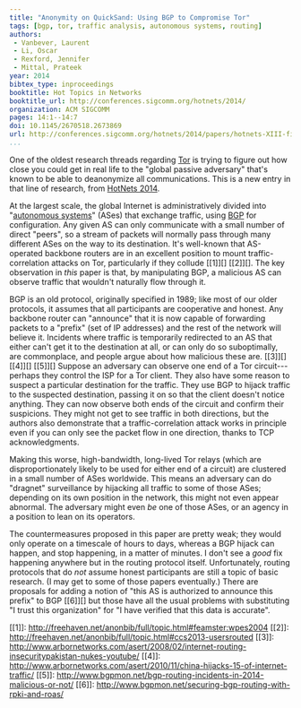 ```yaml
---
title: "Anonymity on QuickSand: Using BGP to Compromise Tor"
tags: [bgp, tor, traffic analysis, autonomous systems, routing]
authors:
 - Vanbever, Laurent
 - Li, Oscar
 - Rexford, Jennifer
 - Mittal, Prateek
year: 2014
bibtex_type: inproceedings
booktitle: Hot Topics in Networks
booktitle_url: http://conferences.sigcomm.org/hotnets/2014/
organization: ACM SIGCOMM
pages: 14:1--14:7
doi: 10.1145/2670518.2673869
url: http://conferences.sigcomm.org/hotnets/2014/papers/hotnets-XIII-final80.pdf
...
```


One of the oldest research threads regarding [Tor][] is trying to
figure out how close you could get in real life to the "global passive
adversary" that's known to be able to deanonymize all communications.
This is a new entry in that line of research, from [HotNets 2014][].

At the largest scale, the global Internet is administratively divided
into "[autonomous systems][]" (ASes) that exchange traffic, using
[BGP][] for configuration.  Any given AS can only communicate with a
small number of direct "peers", so a stream of packets will normally
pass through many different ASes on the way to its destination.  It's
well-known that AS-operated backbone routers are in an excellent
position to mount traffic-correlation attacks on Tor, particularly if
they collude [[1]][] [[2]][].  The key observation in *this* paper is
that, by manipulating BGP, a malicious AS can observe traffic that
wouldn't naturally flow through it.

BGP is an old protocol, originally specified in 1989; like most of our
older protocols, it assumes that all participants are cooperative and
honest.  Any backbone router can "announce" that it is now capable of
forwarding packets to a "prefix" (set of IP addresses) and the rest of
the network will believe it.  Incidents where traffic is temporarily
redirected to an AS that either can't get it to the destination at
all, or can only do so suboptimally, are commonplace, and people argue
about how malicious these are. [[3]][] [[4]][] [[5]][] Suppose an
adversary can observe one end of a Tor circuit---perhaps they control
the ISP for a Tor client.  They also have some reason to suspect a
particular destination for the traffic.  They use BGP to hijack
traffic to the suspected destination, passing it on so that the client
doesn't notice anything.  They can now observe both ends of the
circuit and confirm their suspicions.  They might not get to see
traffic in both directions, but the authors also demonstrate that a
traffic-correlation attack works in principle even if you can only see
the packet flow in one direction, thanks to TCP acknowledgments.

Making this worse, high-bandwidth, long-lived Tor relays (which are
disproportionately likely to be used for either end of a circuit) are
clustered in a small number of ASes worldwide.  This means an
adversary can do "dragnet" surveillance by hijacking all traffic to
some of those ASes; depending on its own position in the network, this
might not even appear abnormal.  The adversary might even *be* one of
those ASes, or an agency in a position to lean on its operators.

The countermeasures proposed in this paper are pretty weak; they would
only operate on a timescale of hours to days, whereas a BGP hijack can
happen, and stop happening, in a matter of minutes.  I don't see a
*good* fix happening anywhere but in the routing protocol itself.
Unfortunately, routing protocols that do *not* assume honest
participants are still a topic of basic research.  (I may get to some
of those papers eventually.)  There are proposals for adding a notion
of "this AS is authorized to announce this prefix" to BGP [[6]][] but
those have all the usual problems with substituting "I trust this
organization" for "I have verified that this data is accurate".

[Tor]: https://www.torproject.org/about/overview.html
[HotNets 2014]: http://conferences.sigcomm.org/hotnets/2014/index.html
[autonomous systems]: https://en.wikipedia.org/wiki/Autonomous_system_%28Internet%29
[BGP]: https://en.wikipedia.org/wiki/Border_Gateway_Protocol
[[1]]: http://freehaven.net/anonbib/full/topic.html#feamster:wpes2004
[[2]]: http://freehaven.net/anonbib/full/topic.html#ccs2013-usersrouted
[[3]]: http://www.arbornetworks.com/asert/2008/02/internet-routing-insecuritypakistan-nukes-youtube/
[[4]]: http://www.arbornetworks.com/asert/2010/11/china-hijacks-15-of-internet-traffic/
[[5]]: http://www.bgpmon.net/bgp-routing-incidents-in-2014-malicious-or-not/
[[6]]: http://www.bgpmon.net/securing-bgp-routing-with-rpki-and-roas/
